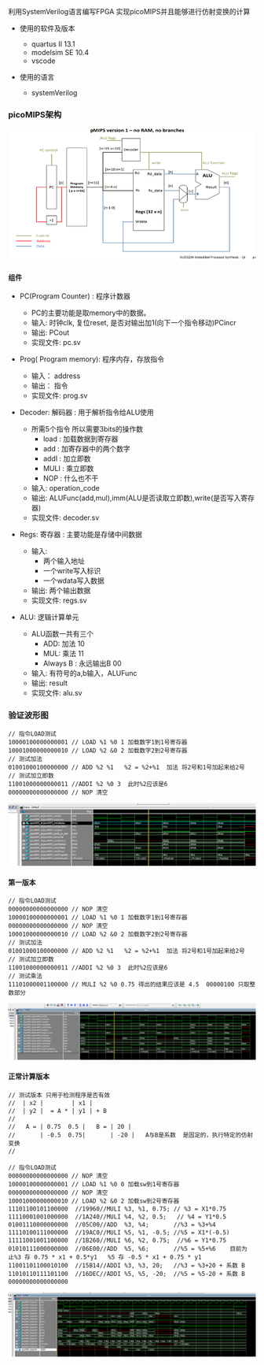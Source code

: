 利用SystemVerilog语言编写FPGA 实现picoMIPS并且能够进行仿射变换的计算
* 使用的软件及版本
  * quartus II 13.1
  * modelsim SE 10.4
  * vscode

* 使用的语言
  * systemVerilog

### picoMIPS架构

<img src="./img/picoMIPS_version_1.png" >

#### 组件
* PC(Program Counter) : 程序计数器
  * PC的主要功能是取memory中的数据。 
  * 输入: 时钟clk, 复位reset, 是否对输出加1(向下一个指令移动)PCincr
  * 输出: PCout
  * 实现文件: pc.sv

* Prog( Program memory): 程序内存，存放指令
  * 输入： address
  * 输出： 指令
  * 实现文件: prog.sv

* Decoder: 解码器 : 用于解析指令给ALU使用
  * 所需5个指令 所以需要3bits的操作数
    * load : 加载数据到寄存器
    * add : 加寄存器中的两个数字
    * addI : 加立即数
    * MULI : 乘立即数
    * NOP : 什么也不干
  * 输入: operation_code
  * 输出: ALUFunc(add,mul),imm(ALU是否读取立即数),write(是否写入寄存器)
  * 实现文件: decoder.sv

* Regs: 寄存器 : 主要功能是存储中间数据
    * 输入: 
      * 两个输入地址
      * 一个write写入标识
      * 一个wdata写入数据
    * 输出: 两个输出数据
    * 实现文件: regs.sv


* ALU: 逻辑计算单元
  * ALU函数一共有三个
    * ADD: 加法 10
    * MUL: 乘法 11
    * Always B : 永远输出B 00
  * 输入: 有符号的a,b输入，ALUFunc
  * 输出: result
  * 实现文件: alu.sv

### 验证波形图
```
// 指令LOAD测试
10000100000000001 // LOAD %1 %0 1 加载数字1到1号寄存器
10001000000000010 // LOAD %2 &0 2 加载数字2到2号寄存器
// 测试加法
01001000100000000 // ADD %2 %1   %2 = %2+%1  加法 将2号和1号加起来给2号
// 测试加立即数
11001000000000011 //ADDI %2 %0 3  此时%2应该是6
00000000000000000 // NOP 清空
```
<img src="./img/test_LOAD_ADD_ADDI.png" >

#### 第一版本
```
// 指令LOAD测试
00000000000000000 // NOP 清空
10000100000000001 // LOAD %1 %0 1 加载数字1到1号寄存器
00000000000000000 // NOP 清空
10001000000000010 // LOAD %2 &0 2 加载数字2到2号寄存器
// 测试加法
01001000100000000 // ADD %2 %1   %2 = %2+%1  加法 将2号和1号加起来给2号
// 测试加立即数
11001000000000011 //ADDI %2 %0 3  此时%2应该是6
// 测试乘法
11101000001100000 // MULI %2 %0 0.75 得出的结果应该是 4.5  00000100 只取整数部分
```
<img src="./img/picoMIPS_version_2.png" >

#### 正常计算版本
```
// 测试版本 只用于检测程序是否有效
//  | x2 |        | x1 |
//  | y2 |  = A * | y1 | + B
//   
//   A = | 0.75  0.5 |   B = | 20 |
//       | -0.5  0.75|       | -20 |   A与B是系数  是固定的，执行特定的仿射变换
// 

// 指令LOAD测试
00000000000000000 // NOP 清空
10000100000000001 // LOAD %1 %0 0 加载sw到1号寄存器
00000000000000000 // NOP 清空
10001000000000010 // LOAD %2 &0 2 加载sw到2号寄存器
11101100101100000  //19960//MULI %3, %1, 0.75; // %3 = X1*0.75
11110001001000000  //1A240//MULI %4, %2, 0.5;	// %4 = Y1*0.5	
01001110000000000  //05C00//ADD  %3, %4;       //%3 = %3+%4
11110100111000000  //19AC0//MULI %5, %1, -0.5; //%5 = X1*(-0.5)
11111001001100000  //1B260//MULI %6, %2, 0.75;	//%6 = Y1*0.75	
01010111000000000  //06E00//ADD  %5, %6;       //%5 = %5+%6    目前为止%3 存 0.75 * x1 + 0.5*y1   %5 存 -0.5 * x1 + 0.75 * y1
11001101100010100  //15B14//ADDI %3, %3, 20;   //%3 = %3+20 + 系数 B
11010110111101100  //16DEC//ADDI %5, %5, -20;  //%5 = %5-20 + 系数 B
00000000000000000

```

<img src="./img/picoMIPS_version_3.png" >